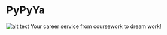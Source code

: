# PyPyYa
![alt text](https://github.com/yunglinchang/PyPyYa/blob/master/assets/demo.png?raw=true)
 Your career service from coursework to dream work!